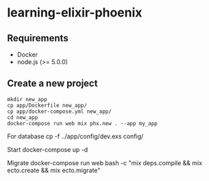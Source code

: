 # learning-elixir-phoenix

## Requirements
- Docker
- node.js (>= 5.0.0)

## Create a new project
    mkdir new_app
    cp app/Dockerfile new_app/
    cp app/docker-compose.yml new_app/
    cd new_app
    docker-compose run web mix phx.new . --app my_app

For database
    cp -f ../app/config/dev.exs config/

Start
    docker-compose up -d

Migrate
    docker-compose run web bash -c "mix deps.compile && mix ecto.create && mix ecto.migrate"

